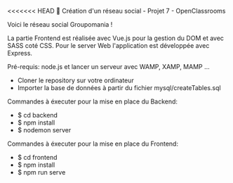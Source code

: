 <<<<<<< HEAD
📱 Création d'un réseau social - Projet 7 - OpenClassrooms

Voici le réseau social Groupomania !

La partie Frontend est réalisée avec Vue.js pour la gestion du DOM et avec SASS coté CSS.
Pour le server Web l'application est développée avec Express.

Pré-requis: node.js et lancer un serveur avec WAMP, XAMP, MAMP ...

- Cloner le repository sur votre ordinateur
- Importer la base de données à partir du fichier mysql/createTables.sql

Commandes à éxecuter pour la mise en place du Backend:

- $ cd backend
- $ npm install
- $ nodemon server

Commandes à éxecuter pour la mise en place du Frontend:

- $ cd frontend
- $ npm install
- $ npm run serve
